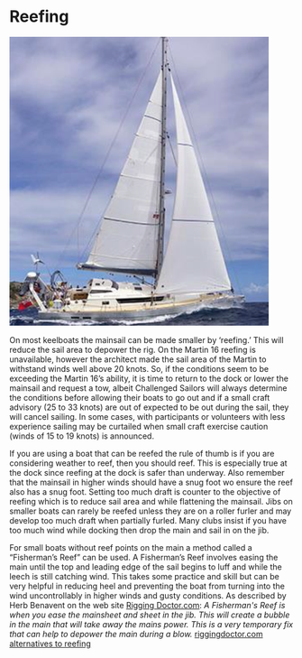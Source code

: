 # Reefing

![reefing](images/reefing.png)

On most keelboats the mainsail can be made smaller by ‘reefing.’ This will reduce the sail area to depower the rig. On the Martin 16 reefing is unavailable, however the architect made the sail area of the Martin to withstand winds well above 20 knots. So, if the conditions seem to be exceeding the Martin 16’s ability, it is time to return to the dock or lower the mainsail and request a tow, albeit Challenged Sailors will always determine the conditions before allowing their boats to go out and if a small craft advisory (25 to 33 knots) are out of expected to be out during the sail, they will cancel sailing. In some cases, with participants or volunteers with less experience sailing may be curtailed when small craft exercise caution (winds of 15 to 19 knots) is announced.

If you are using a boat that can be reefed the rule of thumb is if you are considering weather to reef, then you should reef. This is especially true at the dock since reefing at the dock is safer than underway. Also remember that the mainsail in higher winds should have a snug foot wo ensure the reef also has a snug foot. Setting too much draft is counter to the objective of reefing which is to reduce sail area and while flattening the mainsail. Jibs on smaller boats can rarely be reefed unless they are on a roller furler and may develop too much draft when partially furled. Many clubs insist if you have too much wind while docking then drop the main and sail in on the jib.

For small boats without reef points on the main a method called a “Fisherman’s Reef” can be used. A Fisherman’s Reef involves easing the main until the top and leading edge of the sail begins to luff and while the leech is still catching wind. This takes some practice and skill but can be very helpful in reducing heel and preventing the boat from turning into the wind uncontrollably in higher winds and gusty conditions. As described by Herb Benavent on the web site [Rigging Doctor.com](RiggingDoctor.com): _A Fisherman's Reef is when you ease the mainsheet and sheet in the jib. This
will create a bubble in the main that will take away the mains power. This is a very temporary
fix that can help to depower the main during a blow._ [riggingdoctor.com alternatives to reefing](https://www.riggingdoctor.com/life-aboard/2016/2/10/alternatives-to-reefing)
